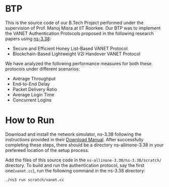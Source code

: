 # BTP
This is the source code of our B.Tech Project performed under the supervision of Prof. Manoj Misra at IIT Roorkee. Our BTP was to implement the VANET Authentication Protocols proposed in the following research papers using [ns-3.38](https://www.nsnam.org/releases/ns-3-38/):

- Secure and Efficient Honey List-Based VANET Protocol
- Blockchain-Based Lightweight V2I Handover VANET Protocol

We have analyzed the following performance measures for both these protocols under different scenarios:

- Average Throughput
- End-to-End Delay
- Packet Delivery Ratio
- Average Login Time
- Concurrent Logins

# How to Run

Download and install the network simulator, ns-3.38 following the instructions provided in their [Download Manual](https://www.nsnam.org/releases/ns-3-38/download/).
After successfully completing these steps, there should be a directory ns-allinone-3.38 in your prefereed location of the setup process.

Add the files of this source code in the `ns-allinone-3.38/ns-3.38/scratch/` directory. To build and run the authentication protocol, say the first one(`vanet.cc`), run the following command in the ns-3.38 directory:

`./ns3 run scratch/vanet.cc`
